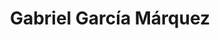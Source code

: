 ---
layout: grid
title:  Gabriel García Márquez
slug:   books
description: >
  Books by Gabriel García Márquez
---